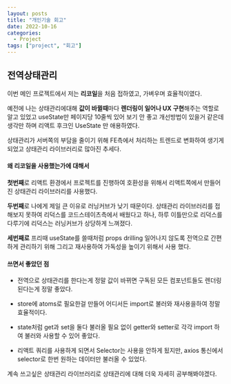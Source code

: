 ```yaml
---
layout: posts
title: "개인기술 회고"
date: 2022-10-16
categories:
  - Project
tags: ["project", "회고"]
---
```


## 전역상태관리

이번 메인 프로젝트에서 저는 **리코일**을 처음 접하였고, 가벼우며 효율적이였다.

예전에 나는 상태관리에대해 **값이 바뀔때**마다 **렌더링이 일어나 UX 구현**해주는 역할로 알고 있었고 useState만 페이지당 10줄씩 있어 보기 안 좋고 개선방법이 있을거 같은데 생각만 하며 리액트 후크인 UseState 만 애용하였다.

상태관리가 서버쪽의 부담을 줄이기 위해 FE측에서 처리하는 트렌드로 변화하여 생기게 되었고 상태관리 라이브러리로 많아진 추세다.

#### 왜 리코일을 사용했는가에 대해서

**첫번째**로 리액트 환경에서 프로젝트를 진행하여 호환성을 위해서 리액트쪽에서 만들어진 상태관리 라이브러리를 사용했다.

**두번째**로 나에게 제일 큰 이유로 러닝커브가 낮기 때문이다. 상태관리 라이브러리를 접해보지 못하여 리덕스를 코드스테이츠측에서 배웠다고 하나, 하루 이틀만으로 리덕스를 다루기에 리덕스는 러닝커브가 상당하게 느껴졌다.

**세번째로** 프리때 useState를 쓸때처럼 props drilling 일어나지 않도록 전역으로 간편하게 관리하기 위해 그리고 재사용하여 가독성을 높이기 위해서 사용 했다.

#### 쓰면서 좋았던 점

- 전역으로 상태관리를 한다는게 정말 값이 바뀌면 구독된 모든 컴포넌트들도 렌더링된다는게 정말 좋았다.

- store에 atoms로 필요한걸 만들어 어디서든 import로 불러와 재사용을하여 정말 효율적이다.

- state처럼 get과 set을 둘다 불러올 필요 없이 getter와 setter로 각각 import 하여 불러와 사용할 수 있어 좋았다.

- 리액트 쿼리를 사용하게 되면서 Selector는 사용을 안하게 됬지만, axios 통신에서 selector로 한번 원하는 데이터만 불러올 수 있었다.

계속 쓰고싶은 상태관리 라이브러리로 상태관리에 대해 더욱 자세히 공부해봐야겠다.

